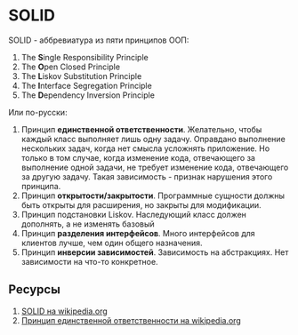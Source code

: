 # SOLID

SOLID - аббревиатура из пяти принципов ООП:
1. The **S**ingle Responsibility Principle
2. The **O**pen Closed Principle
3. The **L**iskov Substitution Principle
4. The **I**nterface Segregation Principle
5. The **D**ependency Inversion Principle

Или по-русски:
1. Принцип **единственной ответственности**. Желательно, чтобы каждый
   класс выполняет лишь одну задачу. Оправдано выполнение нескольких
   задач, когда нет смысла усложнять приложение. Но только в том случае,
   когда изменение кода, отвечающего за выполнение одной задачи, не
   требует изменение кода, отвечающего за другую задачу. Такая
   зависимость - признак нарушения этого принципа.
2. Принцип **открытости/закрытости**. Программные сущности должны быть
   открыты для расширения, но закрыты для модификации.
3. Принцип подстановки Liskov. Наследующий класс должен дополнять, а не
   изменять базовый
4. Принцип **разделения интерфейсов**. Много интерфейсов для клиентов
   лучше, чем один общего назначения.
5. Принцип **инверсии зависимостей**. Зависимость на абстракциях. Нет
   зависимости на что-то конкретное.

## Ресурсы
1. [SOLID на wikipedia.org](https://ru.wikipedia.org/wiki/SOLID_(%D0%BE%D0%B1%D1%8A%D0%B5%D0%BA%D1%82%D0%BD%D0%BE-%D0%BE%D1%80%D0%B8%D0%B5%D0%BD%D1%82%D0%B8%D1%80%D0%BE%D0%B2%D0%B0%D0%BD%D0%BD%D0%BE%D0%B5_%D0%BF%D1%80%D0%BE%D0%B3%D1%80%D0%B0%D0%BC%D0%BC%D0%B8%D1%80%D0%BE%D0%B2%D0%B0%D0%BD%D0%B8%D0%B5))
2. [Принцип единственной ответственности на wikipedia.org](https://ru.wikipedia.org/wiki/%D0%9F%D1%80%D0%B8%D0%BD%D1%86%D0%B8%D0%BF_%D0%B5%D0%B4%D0%B8%D0%BD%D1%81%D1%82%D0%B2%D0%B5%D0%BD%D0%BD%D0%BE%D0%B9_%D0%BE%D1%82%D0%B2%D0%B5%D1%82%D1%81%D1%82%D0%B2%D0%B5%D0%BD%D0%BD%D0%BE%D1%81%D1%82%D0%B8)